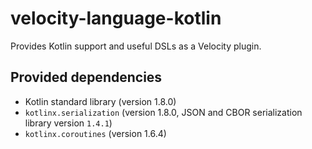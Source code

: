 # velocity-language-kotlin

Provides Kotlin support and useful DSLs as a Velocity plugin.

## Provided dependencies

* Kotlin standard library (version 1.8.0)
* `kotlinx.serialization` (version 1.8.0, JSON and CBOR serialization library version `1.4.1`)
* `kotlinx.coroutines` (version 1.6.4)
